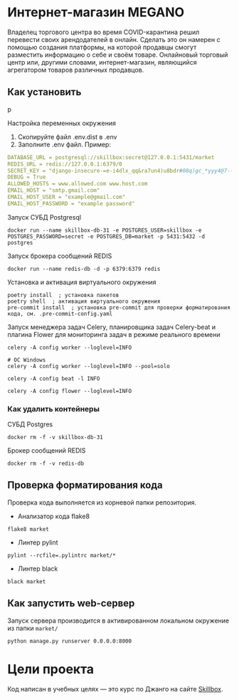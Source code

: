 # Интернет-магазин MEGANO
Владелец торгового центра во время COVID-карантина решил перевести своих арендодателей в онлайн. Сделать это он намерен с помощью создания платформы, на которой продавцы смогут разместить информацию о себе и своём товаре. Онлайновый торговый центр или, другими словами, интернет-магазин, являющийся агрегатором товаров различных продавцов.

## Как установить

p

Настройка переменных окружения
1. Скопируйте файл .env.dist в .env
2. Заполните .env файл. Пример:
```yaml
DATABASE_URL = postgresql://skillbox:secret@127.0.0.1:5431/market
REDIS_URL = redis://127.0.0.1:6379/0
SECRET_KEY = "django-insecure-=e-i4dlx_qq&ra7un4)u8bdr#08q)gc_*yyy4@7--kt(0(p#!("
DEBUG = True
ALLOWED_HOSTS = www.allowed.com www.host.com
EMAIL_HOST = "smtp.gmail.com"
EMAIL_HOST_USER = "example@gmail.com"
EMAIL_HOST_PASSWORD = "example password"
```

Запуск СУБД Postgresql
```shell
docker run --name skillbox-db-31 -e POSTGRES_USER=skillbox -e POSTGRES_PASSWORD=secret -e POSTGRES_DB=market -p 5431:5432 -d postgres
```
Запуск брокера сообщений REDIS
```shell
docker run --name redis-db -d -p 6379:6379 redis
```
Установка и активация виртуального окружения
```shell
poetry install  ; установка пакетов
poetry shell  ; активация виртуального окружения
pre-commit install  ; установка pre-commit для проверки форматирования кода, см. .pre-commit-config.yaml
```
Запуск менеджера задач Celery, планировщика задач Celery-beat и плагина Flower для мониторинга задач в режиме реального времени
```shell
celery -A config worker --loglevel=INFO

# ОС Windows
celery -A config worker --loglevel=INFO --pool=solo

celery -A config beat -l INFO

celery -A config flower --loglevel=INFO
```
### Как удалить контейнеры
СУБД Postgres
```shell
docker rm -f -v skillbox-db-31
```

Брокер сообщений REDIS
```shell
docker rm -f -v redis-db
```

## Проверка форматирования кода
Проверка кода выполняется из корневой папки репозитория.
* Анализатор кода flake8
```shell
flake8 market
```
* Линтер pylint
```shell
pylint --rcfile=.pylintrc market/*
```
* Линтер black
```shell
black market
```

## Как запустить web-сервер
Запуск сервера производится в активированном локальном окружение из папки `market/`
```shell
python manage.py runserver 0.0.0.0:8000
```

# Цели проекта

Код написан в учебных целях — это курс по Джанго на сайте [Skillbox](https://go.skillbox.ru/education/course/django-framework).
